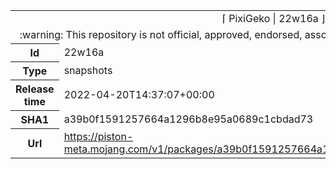 <html><table>
<tr><td colspan="2" align="center"><img width="0" height="0"><br/>⌈ PixiGeko | 22w16a ⌋<br/><img width="0" height="0"></td></tr>
<tr><td colspan="2" align="center"><img width="0" height="0"><br/>
:warning: This repository is not official, approved, endorsed, associated or connected with Mojang :warning:
<br/><img width="0" height="0"></td></tr>
<tr><th>Id</th><td>22w16a</td></tr>
<tr><th>Type</th><td>snapshots</td></tr>
<tr><th>Release time</th><td>2022-04-20T14:37:07+00:00</td></tr>
<tr><th>SHA1</th><td>a39b0f1591257664a1296b8e95a0689c1cbdad73</td></tr>
<tr><th>Url</th><td><a href="https://piston-meta.mojang.com/v1/packages/a39b0f1591257664a1296b8e95a0689c1cbdad73/22w16a.json">https://piston-meta.mojang.com/v1/packages/a39b0f1591257664a1296b8e95a0689c1cbdad73/22w16a.json</a></td></tr>